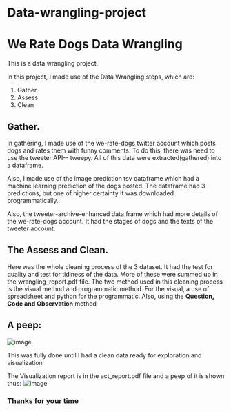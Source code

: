 # Data-wrangling-project

# **We Rate Dogs Data Wrangling**

This is a data wrangling project.

In this project, I made use of the Data Wrangling steps, which are:
1. Gather
2. Assess
3. Clean

## Gather.

In gathering, I made use of the we-rate-dogs twitter account which posts dogs and rates them with funny comments. To do this, there was need to use the tweeter API-- tweepy.
All of this data were extracted(gathered) into a dataframe.

Also, I made use of the image prediction tsv dataframe which had a machine learning prediction of the dogs posted. The dataframe had 3 predictions, but one of higher certainty
It was downloaded programmatically.

Also, the tweeter-archive-enhanced data frame which had more details of the we-rate-dogs account. It had the stages of dogs and the texts of the tweeter account.

## The Assess and Clean.

Here was the whole cleaning process of the 3 dataset. It had the test for quality and test for tidiness of the data. More of these were summed up in the wrangling_report.pdf file. The two method used in this cleaning process is the visual method and programmatic method. For the visual, a use of spreadsheet and python for the programmatic. Also, using the **Question, Code and Observation** method

## **A peep:**
![image](https://user-images.githubusercontent.com/68794860/175949848-884a4756-4058-4ae0-81f3-adbdaf5e6870.png)

This was fully done until I had a clean data ready for exploration and visualization


The Visualization report is in the act_report.pdf file and a peep of it is shown thus:
![image](https://user-images.githubusercontent.com/68794860/175950320-7ccf16a5-1118-4c66-a47e-8618eb0c3d05.png)


### Thanks for your time
